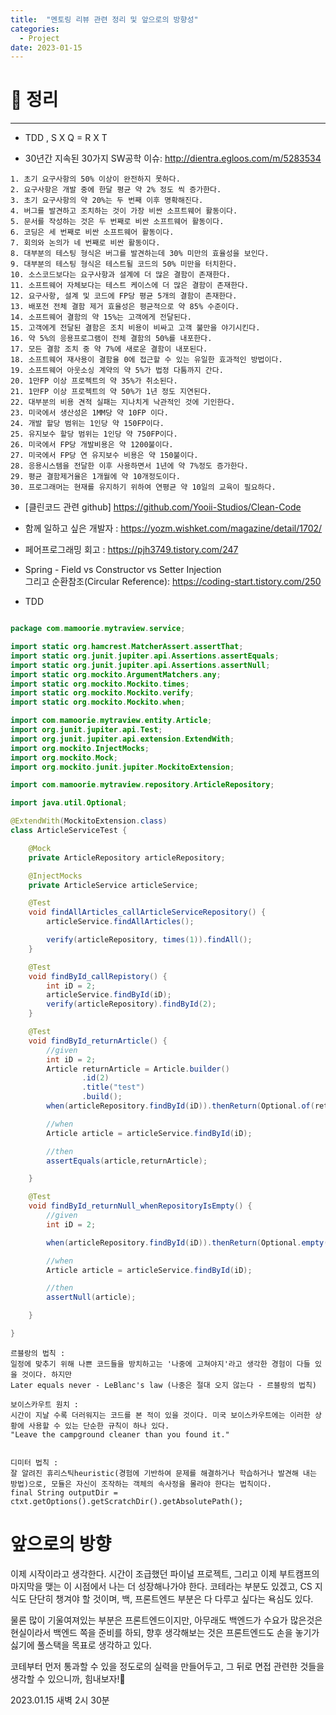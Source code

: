 ```yaml
---
title:  "멘토링 리뷰 관련 정리 및 앞으로의 방향성"
categories:
  - Project
date: 2023-01-15
---
```


# 🥞 정리
---
- TDD , S X Q = R X T

- 30년간 지속된 30가지 SW공학 이슈: http://dientra.egloos.com/m/5283534

```
1. 초기 요구사항의 50% 이상이 완전하지 못하다.
2. 요구사항은 개발 중에 한달 평균 약 2% 정도 씩 증가한다.
3. 초기 요구사항의 약 20%는 두 번째 이후 명확해진다.
4. 버그를 발견하고 조치하는 것이 가장 비싼 소프트웨어 활동이다.
5. 문서를 작성하는 것은 두 번째로 비싼 소프트웨어 활동이다.
6. 코딩은 세 번째로 비싼 소프트웨어 활동이다.
7. 회의와 논의가 네 번째로 비싼 활동이다.
8. 대부분의 테스팅 형식은 버그를 발견하는데 30% 미만의 효율성을 보인다.
9. 대부분의 테스팅 형식은 테스트될 코드의 50% 미만을 터치한다.
10. 소스코드보다는 요구사항과 설계에 더 많은 결함이 존재한다.
11. 소프트웨어 자체보다는 테스트 케이스에 더 많은 결함이 존재한다.
12. 요구사항, 설계 및 코드에 FP당 평균 5개의 결함이 존재한다.
13. 배포전 전체 결함 제거 효율성은 평균적으로 약 85% 수준이다.
14. 소프트웨어 결함의 약 15%는 고객에게 전달된다.
15. 고객에게 전달된 결함은 조치 비용이 비싸고 고객 불만을 야기시킨다.
16. 약 5%의 응용프로그램이 전체 결함의 50%를 내포한다.
17. 모든 결함 조치 중 약 7%에 새로운 결함이 내포된다.
18. 소프트웨어 재사용이 결함율 0에 접근할 수 있는 유일한 효과적인 방법이다.
19. 소프트웨어 아웃소싱 계약의 약 5%가 법정 다툼까지 간다.
20. 1만FP 이상 프로젝트의 약 35%가 취소된다.
21. 1만FP 이상 프로젝트의 약 50%가 1년 정도 지연된다.
22. 대부분의 비용 견적 실패는 지나치게 낙관적인 것에 기인한다.
23. 미국에서 생산성은 1MM당 약 10FP 이다.
24. 개발 할당 범위는 1인당 약 150FP이다.
25. 유지보수 할당 범위는 1인당 약 750FP이다.
26. 미국에서 FP당 개발비용은 약 1200불이다.
27. 미국에서 FP당 연 유지보수 비용은 약 150불이다.
28. 응용시스템을 전달한 이후 사용하면서 1년에 약 7%정도 증가한다.
29. 평균 결함제거율은 1개월에 약 10개정도이다.
30. 프로그래머는 현재를 유지하기 위하여 연평균 약 10일의 교육이 필요하다.
```

- [클린코드 관련 github] https://github.com/Yooii-Studios/Clean-Code

- 함께 일하고 싶은 개발자 : https://yozm.wishket.com/magazine/detail/1702/

- 페어프로그래밍 회고 : https://pjh3749.tistory.com/247

- Spring - Field vs Constructor vs Setter Injection \
 그리고 순환참조(Circular Reference): https://coding-start.tistory.com/250

- TDD

```java

package com.mamoorie.mytraview.service;

import static org.hamcrest.MatcherAssert.assertThat;
import static org.junit.jupiter.api.Assertions.assertEquals;
import static org.junit.jupiter.api.Assertions.assertNull;
import static org.mockito.ArgumentMatchers.any;
import static org.mockito.Mockito.times;
import static org.mockito.Mockito.verify;
import static org.mockito.Mockito.when;

import com.mamoorie.mytraview.entity.Article;
import org.junit.jupiter.api.Test;
import org.junit.jupiter.api.extension.ExtendWith;
import org.mockito.InjectMocks;
import org.mockito.Mock;
import org.mockito.junit.jupiter.MockitoExtension;

import com.mamoorie.mytraview.repository.ArticleRepository;

import java.util.Optional;

@ExtendWith(MockitoExtension.class)
class ArticleServiceTest {

    @Mock
    private ArticleRepository articleRepository;

    @InjectMocks
    private ArticleService articleService;

    @Test
    void findAllArticles_callArticleServiceRepository() {
        articleService.findAllArticles();

        verify(articleRepository, times(1)).findAll();
    }

    @Test
    void findById_callRepistory() {
        int iD = 2;
        articleService.findById(iD);
        verify(articleRepository).findById(2);
    }

    @Test
    void findById_returnArticle() {
        //given
        int iD = 2;
        Article returnArticle = Article.builder()
                .id(2)
                .title("test")
                .build();
        when(articleRepository.findById(iD)).thenReturn(Optional.of(returnArticle));

        //when
        Article article = articleService.findById(iD);

        //then
        assertEquals(article,returnArticle);

    }

    @Test
    void findById_returnNull_whenRepositoryIsEmpty() {
        //given
        int iD = 2;

        when(articleRepository.findById(iD)).thenReturn(Optional.empty());

        //when
        Article article = articleService.findById(iD);

        //then
        assertNull(article);

    }

}

```

```
르블랑의 법칙 :
일정에 맞추기 위해 나쁜 코드들을 방치하고는 '나중에 고쳐야지'라고 생각한 경험이 다들 있을 것이다. 하지만
Later equals never - LeBlanc's law (나중은 절대 오지 않는다 - 르블랑의 법칙)

보이스카우트 원치 :
시간이 지날 수록 더러워지는 코드를 본 적이 있을 것이다. 미국 보이스카우트에는 이러한 상황에 사용할 수 있는 단순한 규칙이 하나 있다.
"Leave the campground cleaner than you found it."


디미터 법칙 :
잘 알려진 휴리스틱heuristic(경험에 기반하여 문제를 해결하거나 학습하거나 발견해 내는 방법)으로, 모듈은 자신이 조작하는 객체의 속사정을 몰라야 한다는 법칙이다.
final String outputDir = ctxt.getOptions().getScratchDir().getAbsolutePath();
```

# 앞으로의 방향

이제 시작이라고 생각한다.
시간이 조급했던 파이널 프로젝트, 그리고 이제 부트캠프의 마지막을 맺는 이 시점에서 나는 더 성장해나가야 한다.
코테라는 부분도 있겠고, CS 지식도 단단히 챙겨야 할 것이며, 백, 프론트엔드 부분은 다 다루고 싶다는 욕심도 있다.

물론 많이 기울여져있는 부분은 프론트엔드이지만, 아무래도 백엔드가 수요가 많은것은 현실이라서 백엔드 쪽을 준비를 하되, 향후 생각해보는 것은 프론트엔드도 손을 놓기가 싫기에 풀스택을 목표로 생각하고 있다.

코테부터 먼저 통과할 수 있을 정도로의 실력을 만들어두고, 그 뒤로 면접 관련한 것들을 생각할 수 있으니까, 힘내보자!👀

2023.01.15 새벽 2시 30분




